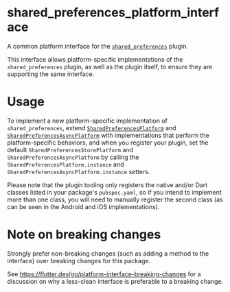 # shared_preferences_platform_interface

A common platform interface for the [`shared_preferences`][1] plugin.

This interface allows platform-specific implementations of the `shared_preferences`
plugin, as well as the plugin itself, to ensure they are supporting the
same interface.

# Usage

To implement a new platform-specific implementation of `shared_preferences`, extend
[`SharedPreferencesPlatform`][2] and [`SharedPreferencesAsyncPlatform`][3] with
implementations that perform the platform-specific behaviors, and when you register
your plugin, set the default `SharedPreferencesStorePlatform` and
`SharedPreferencesAsyncPlatform` by calling the `SharedPreferencesPlatform.instance`
and `SharedPreferencesAsyncPlatform.instance` setters.

Please note that the plugin tooling only registers the native and/or Dart classes
listed in your package's `pubspec.yaml`, so if you intend to implement more than
one class, you will need to manually register the second class
(as can be seen in the Android and iOS implementations).

# Note on breaking changes

Strongly prefer non-breaking changes (such as adding a method to the interface)
over breaking changes for this package.

See https://flutter.dev/go/platform-interface-breaking-changes for a discussion
on why a less-clean interface is preferable to a breaking change.

[1]: ../shared_preferences
[2]: lib/shared_preferences_platform_interface.dart
[3]: lib/shared_preferences_async_platform_interface.dart
